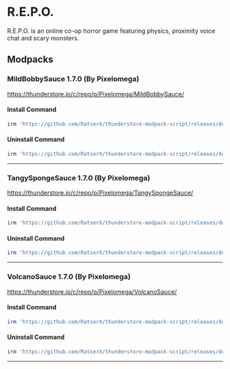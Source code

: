 # R.E.P.O.

R.E.P.O. is an online co-op horror game featuring physics, proximity voice chat and scary monsters.

## Modpacks

### MildBobbySauce 1.7.0 (By Pixelomega)
https://thunderstore.io/c/repo/p/Pixelomega/MildBobbySauce/
#### Install Command

````ps1
irm 'https://github.com/RatserX/thunderstore-modpack-script/releases/download/r14439491632/REPO-Pixelomega-MildBobbySauce-Install.ps1' | iex
```` 

#### Uninstall Command

````ps1
irm 'https://github.com/RatserX/thunderstore-modpack-script/releases/download/r14439491632/REPO-Pixelomega-MildBobbySauce-Uninstall.ps1' | iex
```` 

---

### TangySpongeSauce 1.7.0 (By Pixelomega)
https://thunderstore.io/c/repo/p/Pixelomega/TangySpongeSauce/
#### Install Command

````ps1
irm 'https://github.com/RatserX/thunderstore-modpack-script/releases/download/r14439491632/REPO-Pixelomega-TangySpongeSauce-Install.ps1' | iex
```` 

#### Uninstall Command

````ps1
irm 'https://github.com/RatserX/thunderstore-modpack-script/releases/download/r14439491632/REPO-Pixelomega-TangySpongeSauce-Uninstall.ps1' | iex
```` 

---

### VolcanoSauce 1.7.0 (By Pixelomega)
https://thunderstore.io/c/repo/p/Pixelomega/VolcanoSauce/
#### Install Command

````ps1
irm 'https://github.com/RatserX/thunderstore-modpack-script/releases/download/r14439491632/REPO-Pixelomega-VolcanoSauce-Install.ps1' | iex
```` 

#### Uninstall Command

````ps1
irm 'https://github.com/RatserX/thunderstore-modpack-script/releases/download/r14439491632/REPO-Pixelomega-VolcanoSauce-Uninstall.ps1' | iex
```` 

---


